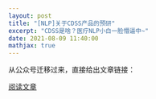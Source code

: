 ```yaml
---
layout: post
title: "[NLP]关于CDSS产品的预研"
excerpt: "CDSS是啥？医疗NLP小白一脸懵逼中~"
date: 2021-08-09 11:40:00
mathjax: true
---
```


从公众号迁移过来，直接给出文章链接：

[阅读文章](https://mp.weixin.qq.com/s/PrrxL9TJSi3tOaQpNZPWqw)